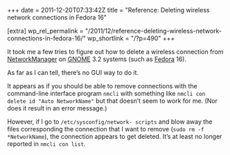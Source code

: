 +++
date = 2011-12-20T07:33:42Z
title = "Reference: Deleting wireless network connections in Fedora 16"

[extra]
wp_rel_permalink = "/2011/12/reference-deleting-wireless-network-connections-in-fedora-16/"
wp_shortlink = "/?p=490"
+++

It took me a few tries to figure out how to delete a wireless connection from
[NetworkManager](http://projects.gnome.org/NetworkManager/) on
[GNOME](http://gnome.org/) 3.2 systems (such as
[Fedora](http://fedoraproject.org/) 16).

As far as I can tell, there’s no GUI way to do it.

It appears as if you should be able to remove connections with the
command-line interface program `nmcli` with something like `nmcli con delete
id "Auto NetworkName"` but that doesn’t seem to work for me. (Nor does it
result in an error message.)

However, if I go to `/etc/sysconfig/network- scripts` and blow away the files
corresponding the connection that I want to remove (`sudo rm -f
*NetworkName`), the connection appears to get deleted. It’s at least no longer
reported in `nmcli con list`.
